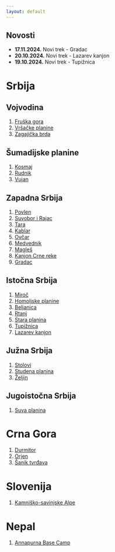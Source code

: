 ```yaml
---
layout: default
---
```


<!-- <div class="alert alert-warning">
Sve informacije koristite na sopstvenu odgovornost.
</div> -->

## Novosti

- **17.11.2024.** Novi trek - Gradac
- **20.10.2024.** Novi trek - Lazarev kanjon
- **19.10.2024.** Novi trek - Tupižnica

# Srbija

## Vojvodina

1. [Fruška gora](planine/srbija/fruska-gora/fruska-gora)
2. [Vršačke planine](planine/srbija/vrsacke-planine/vrsacke-planine)
3. [Zagajička brda](planine/srbija/zagajicka-brda/zagajicka-brda)

## Šumadijske planine
1. [Kosmaj](planine/srbija/kosmaj/kosmaj)
2. [Rudnik](planine/srbija/rudnik/rudnik)
3. [Vujan](planine/srbija/vujan/vujan)

## Zapadna Srbija
1. [Povlen](planine/srbija/povlen/povlen)
2. [Suvobor i Rajac](planine/srbija/suvobor-rajac/suvobor-rajac)
3. [Tara](planine/srbija/tara/tara)
4. [Kablar](planine/srbija/kablar/kablar)
5. [Ovčar](planine/srbija/ovcar/ovcar)
6. [Medvednik](planine/srbija/medvednik/medvednik)
7. [Magleš](planine/srbija/magles/magles)
8. [Kanjon Crne reke](planine/srbija/kanjon-crne-reke/kanjon-crne-reke)
9. [Gradac](planine/srbija/gradac/index)

## Istočna Srbija

1. [Miroč](planine/srbija/miroc/miroc)
2. [Homoljske planine](planine/srbija/homoljske-planine/homoljske-planine)
3. [Beljanica](planine/srbija/beljanica/beljanica)
4. [Rtanj](planine/srbija/rtanj/rtanj)
5. [Stara planina](planine/srbija/stara-planina/stara-planina)
6. [Tupižnica](planine/srbija/tupiznica/index)
7. [Lazarev kanjon](planine/srbija/lazarev-kanjon/index)

## Južna Srbija

1. [Stolovi](planine/srbija/stolovi/stolovi)
2. [Studena planina](planine/srbija/studena-planina/studena-planina)
3. [Željin](planine/srbija/zeljin/zeljin)

## Jugoistočna Srbija

1. [Suva planina](planine/srbija/suva-planina/suva-planina)

# Crna Gora

1. [Durmitor](planine/crna-gora/durmitor/durmitor)
2. [Orjen](planine/crna-gora/orjen/orjen)
3. [Šanik tvrđava](planine/crna-gora/boka-kotorska/boka-kotorska)

# Slovenija

1. [Kamniško-savinjske Alpe](planine/slovenija/kamnisko-savinjske-alpe/kamnisko-savinjske-alpe)

# Nepal
1. [Annapurna Base Camp](planine/nepal/abc/abc)

